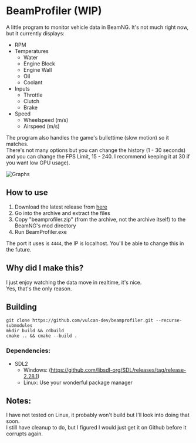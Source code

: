 # BeamProfiler (WIP)
A little program to monitor vehicle data in BeamNG. It's not much right now, but it currently displays:
- RPM
- Temperatures
  - Water
  - Engine Block
  - Engine Wall
  - Oil
  - Coolant
- Inputs
  - Throttle
  - Clutch
  - Brake
- Speed
  - Wheelspeed (m/s)
  - Airspeed (m/s)

The program also handles the game's bullettime (slow motion) so it matches.  
There's not many options but you can change the history (1 - 30 seconds) and you can change the FPS Limit, 15 - 240. I recommend keeping it at 30 if you want low GPU usage).

![Graphs](https://i.imgur.com/NQxKLzb.png)

## How to use
1. Download the latest release from [here](https://github.com/vulcan-dev/beamprofiler)  
2. Go into the archive and extract the files  
3. Copy "beamprofiler.zip" (from the archive, not the archive itself) to the BeamNG's mod directory  
4. Run BeamProfiler.exe

The port it uses is `4444`, the IP is localhost. You'll be able to change this in the future.

## Why did I make this?
I just enjoy watching the data move in realtime, it's nice.  
Yes, that's the only reason.

## Building
```
git clone https://github.com/vulcan-dev/beamprofiler.git --recurse-submodules
mkdir build && cdbuild
cmake .. && cmake --build .
```

### Dependencies:
- SDL2
  - Windows: (https://github.com/libsdl-org/SDL/releases/tag/release-2.28.1)
  - Linux: Use your wonderful package manager

## Notes:
I have not tested on Linux, it probably won't build but I'll look into doing that soon.  
I still have cleanup to do, but I figured I would just get it on Github before it corrupts again.